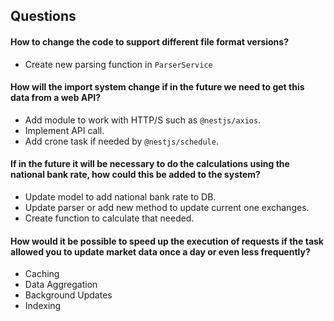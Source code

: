 
## Questions

#### How to change the code to support different file format versions?

- Create new parsing function in `ParserService`

#### How will the import system change if in the future we need to get this data from a web API?

- Add module to work with HTTP/S such as `@nestjs/axios`. 
- Implement API call.
- Add crone task if needed by `@nestjs/schedule`.

#### If in the future it will be necessary to do the calculations using the national bank rate, how could this be added to the system?

- Update model to add national bank rate to DB.
- Update parser or add new method to update current one exchanges.
- Create function to calculate that needed. 

#### How would it be possible to speed up the execution of requests if the task allowed you to update market data once a day or even less frequently? 

- Caching
- Data Aggregation
- Background Updates
- Indexing

